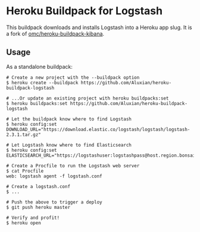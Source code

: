 # Heroku Buildpack for Logstash

This buildpack downloads and installs Logstash into a Heroku app slug. It is a fork of [omc/heroku-buildpack-kibana](https://github.com/omc/heroku-buildpack-kibana).

## Usage

As a standalone buildpack:

    # Create a new project with the --buildpack option
    $ heroku create --buildpack https://github.com/Aluxian/heroku-buildpack-logstash

    # ...Or update an existing project with heroku buildpacks:set
    $ heroku buildpacks:set https://github.com/Aluxian/heroku-buildpack-logstash

    # Let the buildpack know where to find Logstash
    $ heroku config:set DOWNLOAD_URL="https://download.elastic.co/logstash/logstash/logstash-2.3.1.tar.gz"

    # Let Logstash know where to find Elasticsearch
    $ heroku config:set ELASTICSEARCH_URL="https://logstashuser:logstashpass@host.region.bonsai.io"

    # Create a Procfile to run the Logstash web server
    $ cat Procfile
    web: logstash agent -f logstash.conf

    # Create a logstash.conf
    $ ...

    # Push the above to trigger a deploy
    $ git push heroku master

    # Verify and profit!
    $ heroku open
